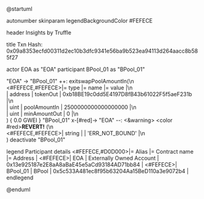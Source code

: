 

@startuml

autonumber
skinparam legendBackgroundColor #FEFECE

<style>
      header {
        HorizontalAlignment left
        FontColor purple
        FontSize 14
        Padding 10
      }
    </style>

header Insights by Truffle

title Txn Hash: 0x09a8353ecfd00311d2ec10b3dfc9341e56ba9b523ea94113d264aacc8b585f27


actor EOA as "EOA"
participant BPool_01 as "BPool_01"

"EOA" -> "BPool_01" ++: exitswapPoolAmountIn(\n\
<#FEFECE,#FEFECE>|= type |= name |= value |\n\
| address | tokenOut | 0xb18BE19c0dd5E4197D8fB43b61022F5f5aeF231b |\n\
| uint | poolAmountIn | 2500000000000000000 |\n\
| uint | minAmountOut | 0 |\n\
) { 0.0 GWEI }
"BPool_01" x-[#red]-> "EOA" --: <&warning> <color #red>**REVERT!**</color> (\n\
<#FEFECE,#FEFECE>| string |  | 'ERR_NOT_BOUND' |\n\
)
deactivate "BPool_01"

legend
Participant details
<#FEFECE,#D0D000>|= Alias |= Contract name |= Address |
<#FEFECE>| EOA | Externally Owned Account | 0x13e925187e2E8aA8aBaE45e5aCd93184AD71bb84 |
<#FEFECE>| BPool_01 | BPool | 0x5c533A481ec8f95b63204Aa15BeD110a3e9072b4 |
endlegend

@enduml